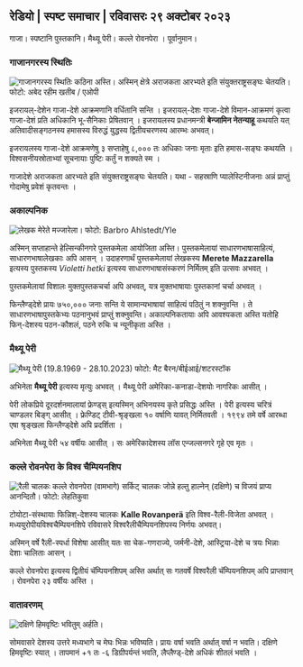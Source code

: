 ## रेडियो \| स्पष्ट समाचार \| रविवासरः २९ अक्टोबर २०२३

गाजा। स्पष्टानि पुस्तकानि। मैथ्यू पेरी। कल्ले रोवनपेरा । पूर्वानुमान।

### गाजानगरस्य स्थितिः

![गाजानगरस्य स्थितिः कठिना अस्ति। अस्मिन् क्षेत्रे अराजकता आरभ्यते इति संयुक्तराष्ट्रसङ्घः चेतयति। फोटो: अबेद रहीम खतीब / एओपी](https://images.cdn.yle.fi/image/upload/c_crop,h_3780,w_6720,x_0,y_700/ar_1.77777777777777777,c_fill,g_faces,h_675,w_1200/dpr_1.0/q_auto:eco/f_auto/fl_lossy/v1698587757/39-1192921653e641fc4a70)

इजरायल्-देशेन गाजा-देशे आक्रमणानि वर्धितानि सन्ति । इजरायल्-देशः गाजा-देशे विमान-आक्रमणं कृत्वा गाजा-देशं प्रति अधिकानि भू-सैनिकाः प्रेषितवान् । इजरायलस्य प्रधानमन्त्री **बेन्जामिन नेतन्याहू** कथयति यत् अतिवादीसङ्गठनस्य हमासस्य विरुद्धं युद्धस्य द्वितीयचरणस्य आरम्भः अभवत्।

इजरायलस्य गाजा-देशे आक्रमणेषु ३ सप्ताहेषु ८,००० तः अधिकाः जनाः मृताः इति हमास-सङ्घः कथयति । विश्वसनीयस्रोताभ्यां सूचनायाः पुष्टिः कर्तुं न शक्यते स्म ।

गाजादेशे अराजकता आरभ्यते इति संयुक्तराष्ट्रसङ्घः चेतयति। यथा - सहस्राणि प्यालेस्टिनीजनाः अन्नं प्राप्तुं गोदामेषु प्रवेशं कृतवन्तः ।

### अकाल्पनिक

![लेखक मेरेते मज्जारेला। फोटो: Barbro Ahlstedt/Yle](https://images.cdn.yle.fi/image/upload/c_crop,h_3159,w_5616,x_0,y_0/ar_1.7777777777777777,c_fill,g_faces,h_675,w_1200/dpr_1.0/q_auto:eco/f_auto/fl_lossy/v1620995152/39-806292609e6be113e02)

अस्मिन् सप्ताहान्ते हेल्सिन्कीनगरे पुस्तकमेला आयोजिता अस्ति। पुस्तकमेलायां साधारणभाषासाहित्यं, साधारणभाषालेखकाः अपि आसन् । उदाहरणार्थं पुस्तकमेलायां लेखकस्य **Merete Mazzarella** इत्यस्य पुस्तकस्य *Violetti hetki* इत्यस्य साधारणभाषासंस्करणं निर्मितम् इति उत्सवः अभवत् ।

पुस्तकमेलायां विशालः मुक्तपुस्तकचर्चा अपि अभवत्, यत्र मुक्तभाषायाः पुस्तकानां चर्चा अभवत् ।

फिन्लैण्ड्देशे प्रायः ७५०,००० जनाः सन्ति ये सामान्यभाषायां साहित्यं पठितुं न शक्नुवन्ति । ते साधारणभाषापुस्तकेभ्यः पठनानुभवं प्राप्तुं शक्नुवन्ति। अकाल्पनिकतायाः अपि आवश्यकता अस्ति यतोहि फिन्-देशस्य पठन-कौशलं, पठने रुचिः च न्यूनीकृता अस्ति ।

### मैथ्यू पेरी

![मैथ्यू पेरी (19.8.1969 - 28.10.2023) फोटो: मैट बैरन/बीईआई/शटरस्टॉक](https://images.cdn.yle.fi/image/upload/c_crop,h_2329,w_4141,x_0,y_54/ar_1.77777777777777777,c_fill,g_faces,h_675,w_1200/dpr_1.0/q_auto:eco/f_auto/fl_lossy/v1698579698/39-1192810653dd4bb051f5)

अभिनेता **मैथ्यू पेरी** इत्यस्य मृत्युः अभवत् । मैथ्यू पेरी अमेरिका-कनाडा-देशयोः नागरिकः आसीत् ।

पेरी लोकप्रिये दूरदर्शनमालायां फ्रेण्ड्स् इत्यस्मिन् अभिनयस्य कृते प्रसिद्धः अस्ति । पेरी इत्यस्य चरित्रं चाण्डलर बिङ्ग् आसीत् । फ्रेण्डिट् टीवी-श्रृङ्खला १० वर्षाणि यावत् निर्मितवती । १९९४ तमे वर्षे आरब्धा एषा श्रृङ्खला फिन्लैण्ड्देशे अपि प्रदर्शिता ।

अभिनेता मैथ्यू पेरी ५४ वर्षीयः आसीत् । सः अमेरिकादेशस्य लॉस एन्जल्सनगरे गृहे एव मृतः ।

### कल्ले रोवनपेरा के विश्व चैम्पियनशिप

![रैली चालकः कल्ले रोवनपेरा (वामभागे) सर्किट् चालकः जोन्ने हल्तु हाल्नेन् (दक्षिणे) च विजयं प्राप्य आनन्दितौ। फोटो: लेहतिकुवा](https://images.cdn.yle.fi/image/upload/c_crop,h_2406,w_4278,x_0,y_445/ar_1.777777777777777,c_fill,g_faces,h_675,w_1200/dpr_1.0/q_auto:eco/f_auto/fl_lossy/v1698587806/39-1192922653e645d852bc)

टोयोटा-संस्थायाः फिन्निश्-देशस्य चालकः **Kalle Rovanperä** इति विश्व-रैली-विजेता अभवत् । मध्ययुरोपीयविश्वचैम्पियनशिपे रविवासरे विश्वरैलीचैम्पियनशिपस्य निर्णयः अभवत्।

अस्मिन् वर्षे रैली-स्पर्धा विशेषा आसीत् यतः सा चेक-गणराज्ये, जर्मनी-देशे, आस्ट्रिया-देशे च त्रयः भिन्नाः देशाः चालिताः आसन् ।

कल्ले रोवनपेरा इत्यस्य द्वितीयं चॅम्पियनशिपम् अस्ति अर्थात् सः गतवर्षे विश्वरैली चॅम्पियनशिपम् अपि प्राप्तवान् । रोवनपेरा २३ वर्षीयः अस्ति ।

### वातावरणम्‌

![दक्षिणे हिमवृष्टिः भवितुम् अर्हति।](https://images.cdn.yle.fi/image/upload/c_crop,h_1080,w_1919,x_0,y_0/ar_1.77777777777777777,c_fill,g_faces,h_675,w_1200/dpr_1.0/q_auto:eco/f_auto/fl_lossy/v1698594490/39-1192967653e7ea05e07b)

सोमवासरे देशस्य उत्तरे मध्यभागे च मेघः भिन्नः भविष्यति। प्रायः वर्षा भवति अर्थात् वर्षा न भवति। दक्षिणे हिमवृष्टिः स्यात् । तापमानं +१ तः -६ डिग्रीपर्यन्तं भवति, लैप्लैण्ड्-देशे अधिकं शीतलं भवति ।